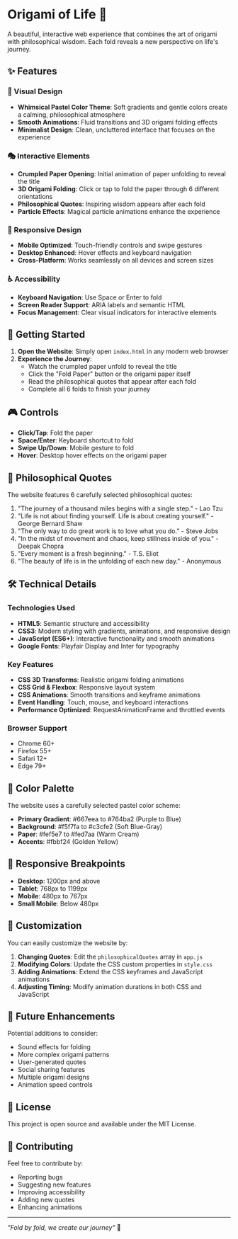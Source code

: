 # Origami of Life 🌸

A beautiful, interactive web experience that combines the art of origami with philosophical wisdom. Each fold reveals a new perspective on life's journey.

## ✨ Features

### 🎨 Visual Design
- **Whimsical Pastel Color Theme**: Soft gradients and gentle colors create a calming, philosophical atmosphere
- **Smooth Animations**: Fluid transitions and 3D origami folding effects
- **Minimalist Design**: Clean, uncluttered interface that focuses on the experience

### 🎭 Interactive Elements
- **Crumpled Paper Opening**: Initial animation of paper unfolding to reveal the title
- **3D Origami Folding**: Click or tap to fold the paper through 6 different orientations
- **Philosophical Quotes**: Inspiring wisdom appears after each fold
- **Particle Effects**: Magical particle animations enhance the experience

### 📱 Responsive Design
- **Mobile Optimized**: Touch-friendly controls and swipe gestures
- **Desktop Enhanced**: Hover effects and keyboard navigation
- **Cross-Platform**: Works seamlessly on all devices and screen sizes

### ♿ Accessibility
- **Keyboard Navigation**: Use Space or Enter to fold
- **Screen Reader Support**: ARIA labels and semantic HTML
- **Focus Management**: Clear visual indicators for interactive elements

## 🚀 Getting Started

1. **Open the Website**: Simply open `index.html` in any modern web browser
2. **Experience the Journey**: 
   - Watch the crumpled paper unfold to reveal the title
   - Click the "Fold Paper" button or the origami paper itself
   - Read the philosophical quotes that appear after each fold
   - Complete all 6 folds to finish your journey

## 🎮 Controls

- **Click/Tap**: Fold the paper
- **Space/Enter**: Keyboard shortcut to fold
- **Swipe Up/Down**: Mobile gesture to fold
- **Hover**: Desktop hover effects on the origami paper

## 📖 Philosophical Quotes

The website features 6 carefully selected philosophical quotes:

1. "The journey of a thousand miles begins with a single step." - Lao Tzu
2. "Life is not about finding yourself. Life is about creating yourself." - George Bernard Shaw
3. "The only way to do great work is to love what you do." - Steve Jobs
4. "In the midst of movement and chaos, keep stillness inside of you." - Deepak Chopra
5. "Every moment is a fresh beginning." - T.S. Eliot
6. "The beauty of life is in the unfolding of each new day." - Anonymous

## 🛠️ Technical Details

### Technologies Used
- **HTML5**: Semantic structure and accessibility
- **CSS3**: Modern styling with gradients, animations, and responsive design
- **JavaScript (ES6+)**: Interactive functionality and smooth animations
- **Google Fonts**: Playfair Display and Inter for typography

### Key Features
- **CSS 3D Transforms**: Realistic origami folding animations
- **CSS Grid & Flexbox**: Responsive layout system
- **CSS Animations**: Smooth transitions and keyframe animations
- **Event Handling**: Touch, mouse, and keyboard interactions
- **Performance Optimized**: RequestAnimationFrame and throttled events

### Browser Support
- Chrome 60+
- Firefox 55+
- Safari 12+
- Edge 79+

## 🎨 Color Palette

The website uses a carefully selected pastel color scheme:
- **Primary Gradient**: #667eea to #764ba2 (Purple to Blue)
- **Background**: #f5f7fa to #c3cfe2 (Soft Blue-Gray)
- **Paper**: #fef5e7 to #fed7aa (Warm Cream)
- **Accents**: #fbbf24 (Golden Yellow)

## 📱 Responsive Breakpoints

- **Desktop**: 1200px and above
- **Tablet**: 768px to 1199px
- **Mobile**: 480px to 767px
- **Small Mobile**: Below 480px

## 🔧 Customization

You can easily customize the website by:

1. **Changing Quotes**: Edit the `philosophicalQuotes` array in `app.js`
2. **Modifying Colors**: Update the CSS custom properties in `style.css`
3. **Adding Animations**: Extend the CSS keyframes and JavaScript animations
4. **Adjusting Timing**: Modify animation durations in both CSS and JavaScript

## 🌟 Future Enhancements

Potential additions to consider:
- Sound effects for folding
- More complex origami patterns
- User-generated quotes
- Social sharing features
- Multiple origami designs
- Animation speed controls

## 📄 License

This project is open source and available under the MIT License.

## 🤝 Contributing

Feel free to contribute by:
- Reporting bugs
- Suggesting new features
- Improving accessibility
- Adding new quotes
- Enhancing animations

---

*"Fold by fold, we create our journey"* 🌸
